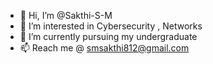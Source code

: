 - 👋 Hi, I’m @Sakthi-S-M
- 👀 I’m interested in Cybersecurity , Networks
- 🌱 I’m currently pursuing my undergraduate
- 📫 Reach me @ smsakthi812@gmail.com

<!---
Sakthi-S-M/Sakthi-S-M is a ✨ special ✨ repository because its `README.md` (this file) appears on your GitHub profile.
You can click the Preview link to take a look at your changes.
--->
